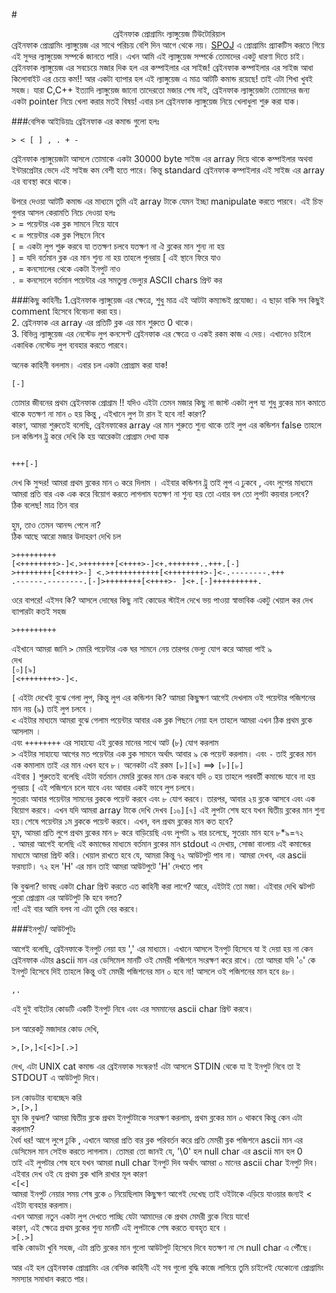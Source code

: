 #<center>ব্রেইনফাক প্রোগ্রামিং ল্যাঙ্গুয়েজ টিউটোরিয়াল</center>
ব্রেইনফাক প্রোগ্রামিং ল্যাঙ্গুয়েজ এর সাথে পরিচয় বেশি দিন আগে থেকে নয়। [SPOJ](http://www.spoj.com) এ প্রোগ্রামিং প্র্যাকটিস করতে গিয়ে এই সুন্দর ল্যাঙ্গুয়েজ সম্পর্কে জানতে পারি। এখন আমি এই ল্যাঙ্গুয়েজ সম্পর্কে তোমাদের একটু ধারণা দিতে চাই। ব্রেইনফাক ল্যাঙ্গুয়েজ এর সবচেয়ে মজার দিক হল এর কম্পাইলার এর সাইজ! ব্রেইনফাক কম্পাইলার এর সাইজ আধা কিলোবাইট এর চেয়ে কম!!
আর একটা ব্যাপার হল এই ল্যাঙ্গুয়েজ এ মাত্র আটটি কমান্ড রয়েছে! তাই এটা শিখা খুবই সহজ। যারা C,C++ ইত্যাদি ল্যাঙ্গুয়েজ জানো তাদেরতো মজার শেষ নাই, ব্রেইনফাক ল্যাঙ্গুয়েজটা তোমাদের জন্য একটা pointer নিয়ে খেলা করার মতই বিষয়! এবার চল ব্রেইনফাক ল্যাঙ্গুয়েজ নিয়ে খেলাধুলা শুরু করা যাক।

###বেসিক আইডিয়াঃ
ব্রেইনফাক এর কমান্ড গুলো হলঃ
```BrainFuck  
> < [ ] , . + -
```
ব্রেইনফাক ল্যাঙ্গুয়েজটা আসলে তোমাকে একটা 30000 byte সাইজ এর array দিয়ে থাকে কম্পাইলার অথবা ইন্টারপ্রেটার ভেদে এই সাইজ কম বেশী হতে পারে। কিন্তু standard ব্রেইনফাক কম্পাইলার এই সাইজ এর array এর ব্যবস্থা করে থাকে।

উপরে দেওয়া আটটি কমান্ড এর মাধ্যমে তুমি এই array টাকে যেমন ইচ্ছা manipulate করতে পারবে। এই চিহ্ন গুলার 
আসল কেরামতি নিচে দেওয়া হলঃ  
`>` = পয়েন্টার এক ব্লক সামনে নিয়ে যাবে  
`<`  = পয়েন্টার এক ব্লক পিছনে নিবে  
`[`   = একটা লুপ শুরু করবে যা ততক্ষণ চলবে  যতক্ষণ না ঐ ব্লকের মান শুন্য না হয়  
`]`   = যদি বর্তমান ব্লক এর মান শুন্য না হয় তাহলে পুনরায় [ এই স্থানে ফিরে যাও  
`,`   = কনসোলের থেকে একটা ইনপুট নাও  
`.` = কনসোলে বর্তমান পয়েন্টার এর সমতুল্য ভেল্যুর ASCII chars প্রিন্ট কর  

###কিছু কাহিনীঃ
1.ব্রেইনফাক ল্যাঙ্গুয়েজ এর ক্ষেত্রে, শুধু মাত্র এই আটটা কম্যান্ডই  প্রযোজ্য। এ ছাড়া বাকি সব কিছুই comment হিসেবে বিবেচনা করা হয়।  
2. ব্রেইনফাক এর array এর প্রতিটি ব্লক এর মান শুরুতে  0 থাকে।  
3. বিভিন্ন ল্যাঙ্গুয়েজ এর নেস্টেড লুপ কনসেপ্ট ব্রেইনফাক এর ক্ষেত্রে ও একই রকম কাজ এ দেয়। এখানেও চাইলে একাধিক নেস্টেড লুপ ব্যবহার করতে পারবে।  
 
অনেক কাহিনী বললাম। এবার চল একটা প্রোগ্রাম করা যাক!
```BrainFuck
[-]
```
তোমার জীবনের প্রথম ব্রেইনফাক প্রোগ্রাম !!
যদিও এইটা তেমন মজার কিছু না জাস্ট একটা লুপ যা শুধু ব্লকের মান কমাতে থাকে যতক্ষণ না মান ০ হয় কিন্তু ,  এইখানে লুপ টা রান ই হবে না! কারণ?   
কারণ, আমরা শুরুতেই বলেছি, ব্রেইনফাকের array এর মান শুরুতে শুন্য থাকে তাই লুপ এর কন্ডিশন false
তাহলে চল কন্ডিশন ট্রু করে দেখি কি হয়
আরেকটা প্রোগ্রাম দেখা যাক
```BrainFuck

+++[-]

```
দেখ কি সুন্দর! আমরা প্রথম ব্লকের মান ৩ করে দিলাম । এইবার কন্ডিশন ট্রু তাই লুপ এ ঢুকবে , এবং লুপের মাধ্যমে আমরা প্রতি বার এক এক করে বিয়োগ করতে লাগলাম যতক্ষণ না শুন্য হয়
তো এবার বল তো লুপটা কয়বার চলবে?  
ঠিক বলেছ! মাত্র তিন বার

হুম, তাও তেমন আনন্দ পেলে না?  
ঠিক আছে আরো মজার উদাহরণ দেখি চল
```BrainFuck
>+++++++++
[<++++++++>-]<.>+++++++[<++++>-]<+.+++++++..+++.[-]
>++++++++[<++++>-] <.>+++++++++++[<++++++++>-]<-.--------.+++
.------.--------.[-]>++++++++[<++++>- ]<+.[-]++++++++++.

```
ওরে বাপরে! এইসব কি? আসলে দোষের কিছু নাই কোডের স্টাইল দেখে ভয় পাওয়া স্বাভাবিক
একটু খেয়াল কর দেখ ব্যাপারটা কতই সহজ  

`>+++++++++`

এইখানে আমরা জানি  `>`  মেমরি পয়েন্টার এক ঘর সামনে নেয় তারপর ভেল্যু যোগ করে আমরা পাই ৯  
দেখ  
`[০][৯]`  
`[<++++++++>-]<.`

`[` এইটা দেখেই বুঝে গেলা লুপ, কিন্তু লুপ এর কন্ডিশন কি? আমরা কিছুক্ষণ আগেই দেখলাম ওই পয়েন্টার পজিশনের মান নয় (৯) তাই লুপ চলবে ।  
`<` এইটার মাধ্যমে আমরা বুঝে গেলাম পয়েন্টার আবার এক ব্লক পিছনে নেয়া হল
তাহলে আমরা এখন ঠিক প্রথম ব্লকে আসলাম ।  
এবং `++++++++` এর সাহায্যে এই ব্লকের মানের সাথে আট (৮)  যোগ করলাম  
`>` এইটার সাহায্যে আগের মত পয়েন্টার এক ব্লক সামনে অর্থাৎ আবার ৯ কে পয়েন্ট করলাম। 
এবং `-` তাই ব্লকের মান এক কমালাম তাই এর মান এখন হবে ৮।
অনেকটা এই রকম `[৮][৯]` ==> `[৮][৮]`   
এইবার `]`  শুরুতেই বলেছি এইটা বর্তমান মেমরি ব্লকের মান চেক করবে যদি ০ হয় তাহলে পরবর্তী কমান্ডে যাবে না হয় পুনরায়  `[` এই পজিশনে চলে যাবে এবং আবার একই ভাবে লুপ চলবে।  
সুতরাং আবার পয়েন্টার সামনের ব্লককে পয়েন্ট করবে এবং ৮ যোগ করবে। তারপর, আবার ২য় ব্লকে আসবে এবং এক বিয়োগ করবে। এখন যদি আমরা array টাকে দেখি দেখব
`[১৬][৭]`  এই লুপটা শেষ হবে যখন দ্বিতীয় ব্লকের মান শুন্য হয়।শেষে পয়েন্টার ১ম ব্লককে পয়েন্ট করবে। এখন, বল প্রথম ব্লকের মান কত হবে?  
হুম, আমরা প্রতি লুপে প্রথম ব্লকের মান ৮ করে বাড়িয়েছি এবং লুপটা ৯ বার চলেছে, সুতরাং মান হবে ৮*৯=৭২  
`.` আমরা আগেই বলেছি এই কমান্ডের মাধ্যমে বর্তমান  ব্লকের মান stdout এ দেখায়, সোজা বাংলায় এই কমান্ডের মাধ্যমে আমরা প্রিন্ট করি। খেয়াল রাখতে হবে যে, আমরা কিন্তু ৭২ আউটপুট পাব না। আমরা দেখব, এর ascii ফরম্যাট। ৭২ হল 'H' এর মান তাই আমরা আউটপুটে 'H' দেখতে পাব

কি বুঝলা? ভাবছ একটা char প্রিন্ট করতে এত কাহিনী করা লাগে? আরে, এইটাই তো মজা। 
এইবার দেখি ঝটপট পুরো প্রোগ্রাম এর আউটপুট কি হবে বলত?  
না! এই বার আমি বলব না এটা তুমি বের করবে।  

###ইনপুট/ আউটপুটঃ

আগেই বলেছি, ব্রেইনফাকে ইনপুট নেয়া হয় ',' এর মাধ্যমে। এখানে আসলে ইনপুট হিসেবে যা ই দেয়া হয় না কেন ব্রেইনফাক এটার ascii মান এর ডেসিমেল মানটি ওই মেমরী পজিশনে সংরক্ষণ করে রাখে। তো আমরা যদি '০' কে ইনপুট হিসেবে দিই তাহলে কিন্তু ওই মেমরী পজিশনের মান ০ হবে না!
আসলে ওই পজিশনের মান হবে ৪৮।  
```BrainFuck
,.
```  
এই দুই বাইটের কোডটি একটি ইনপুট নিবে এবং এর সমমানের ascii char প্রিন্ট করবে।  
 
চল আরেকটু মজাদার কোড দেখি,  
```BrainFuck
>,[>,]<[<]>[.>]
``` 
দেখ, এটা UNIX  cat কমান্ড এর ব্রেইনফাক সংস্করণ!
এটা আসলে STDIN  থেকে যা ই ইনপুট নিবে তা ই STDOUT এ আউটপুট দিবে।  

চল কোডটার ব্যবচ্ছেদ করি  
`>,[>,]`  
হুম কি বুঝলা? আমরা দ্বিতীয় ব্লকে প্রথম ইনপুটটাকে সংরক্ষণ করলাম, প্রথম ব্লকের মান ০ থাকবে কিন্তু কেন এটা করলাম?  
ধৈর্য ধর! আগে লুপে ঢুকি , এখানে আমরা প্রতি বার ব্লক পরিবর্তন করে প্রতি মেমরী ব্লক পজিশনে ascii মান এর ডেসিমেল মান সেইভ করতে লাগলাম। 
তোমরা তো জানই যে, '\0' হল null char এর ascii মান হল 0  
তাই এই লুপটার শেষ হবে যখন আমরা null char ইনপুট দিব অর্থাৎ আমরা ০ মানের ascii char ইনপুট দিব।
এইবার দেখ ওই যে প্রথম ব্লক খালি রাখার মূল কারণ  
`<[<]`  
আমরা ইনপুট নেয়ার সময় শেষ ব্লকে ০ নিয়েছিলাম কিছুক্ষণ আগেই দেখেছ তাই ওইটাকে এড়িয়ে যাওয়ার জন্যই < এইটা ব্যবহার করলাম।  
এখন আমরা নতুন একটা লুপ দেখতে পাচ্ছি যেটা আমাদের কে প্রথম মেমরী ব্লকে নিয়ে যাবে!  
কারণ, এই ক্ষেত্রে প্রথম ব্লকের শুন্য মানটি এই লুপটাকে শেষ করতে ব্যবহৃত হবে ।  
 `>[.>]`  
বাকি কোডটা খুবি সহজ, এটা প্রতি ব্লকের মান গুলো আউটপুট হিসেবে দিবে যতক্ষণ না সে null char  এ পৌঁছে।  

আর এই হল ব্রেইনফাক প্রোগ্রামিং এর বেসিক কাহিনী  এই সব গুলো বুদ্ধি কাজে লাগিয়ে তুমি চাইলেই  যেকোনো প্রোগ্রামিং সমস্যার সমাধান করতে পার। 
